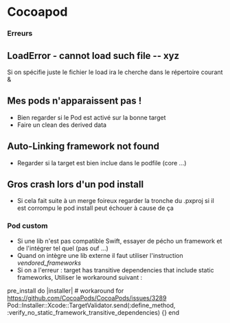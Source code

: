 # Cocoapod

### Erreurs

## LoadError - cannot load such file -- xyz
Si on spécifie juste le fichier le load ira le cherche dans le répertoire courant &

## Mes pods n'apparaissent pas !
* Bien regarder si le Pod est activé sur la bonne target
* Faire un clean des derived data

## Auto-Linking framework not found
* Regarder si la target est bien inclue dans le podfile (core ...)

## Gros crash lors d'un pod install
* Si cela fait suite à un merge foireux regarder la tronche du .pxproj si il est corrompu le pod install peut échouer à cause de ça

### Pod custom
* Si une lib n'est pas compatible Swift, essayer de pécho un framework et de l'intégrer tel quel (pas ouf ...)
* Quand on intègre une lib externe il faut utiliser l'instruction *vendored_frameworks*
* Si on a l'erreur : target has transitive dependencies that include static frameworks, Utiliser le workaround suivant :

pre_install do |installer|
	# workaround for https://github.com/CocoaPods/CocoaPods/issues/3289
	Pod::Installer::Xcode::TargetValidator.send(:define_method, :verify_no_static_framework_transitive_dependencies) {}
end

